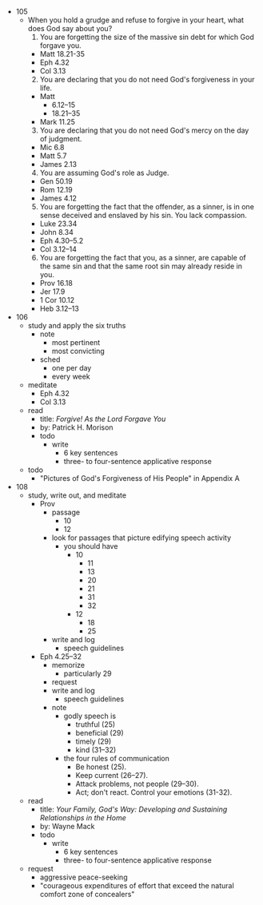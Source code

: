 - 105
  - When you hold a grudge and refuse to forgive in your heart, what does God say about you?
    1. You are forgetting the size of the massive sin debt for which God forgave you.
      - Matt 18.21-35
      - Eph 4.32
      - Col 3.13
    2. You are declaring that you do not need God's forgiveness in your life.
      - Matt
        - 6.12–15
        - 18.21–35
      - Mark 11.25
    3. You are declaring that you do not need God's mercy on the day of judgment.
      - Mic 6.8
      - Matt 5.7
      - James 2.13
    4. You are assuming God's role as Judge.
      - Gen 50.19
      - Rom 12.19
      - James 4.12
    5. You are forgetting the fact that the offender, as a sinner, is in one sense deceived and enslaved by his sin. You lack compassion.
      - Luke 23.34
      - John 8.34
      - Eph 4.30–5.2
      - Col 3.12–14
    6. You are forgetting the fact that you, as a sinner, are capable of the same sin and that the same root sin may already reside in you.
      - Prov 16.18
      - Jer 17.9
      - 1 Cor 10.12
      - Heb 3.12–13
- 106
  - study and apply the six truths
    - note
      - most pertinent
      - most convicting
    - sched
      - one per day
      - every week
  - meditate
    - Eph 4.32
    - Col 3.13
  - read
    - title: _Forgive! As the Lord Forgave You_
    - by: Patrick H. Morison
    - todo
      - write
        - 6 key sentences
        - three- to four-sentence applicative response
  - todo
    - "Pictures of God's Forgiveness of His People" in Appendix A
- 108
  - study, write out, and meditate
    - Prov
      - passage
        - 10
        - 12
      - look for passages that picture edifying speech activity
        - you should have
          - 10
            - 11
            - 13
            - 20
            - 21
            - 31
            - 32
          - 12
            - 18
            - 25
      - write and log
        - speech guidelines
    - Eph 4.25–32
      - memorize
        - particularly 29
      - request
      - write and log
        - speech guidelines
      - note
        - godly speech is
          - truthful (25)
          - beneficial (29)
          - timely (29)
          - kind (31–32)
        - the four rules of communication
          - Be honest (25).
          - Keep current (26–27).
          - Attack problems, not people (29–30).
          - Act; don't react. Control your emotions (31-32).
  - read
    - title: _Your Family, God's Way: Developing and Sustaining Relationships in the Home_
    - by: Wayne Mack
    - todo
      - write
        - 6 key sentences
        - three- to four-sentence applicative response
  - request
    - aggressive peace-seeking
    - "courageous expenditures of effort that exceed the natural comfort zone of concealers"
